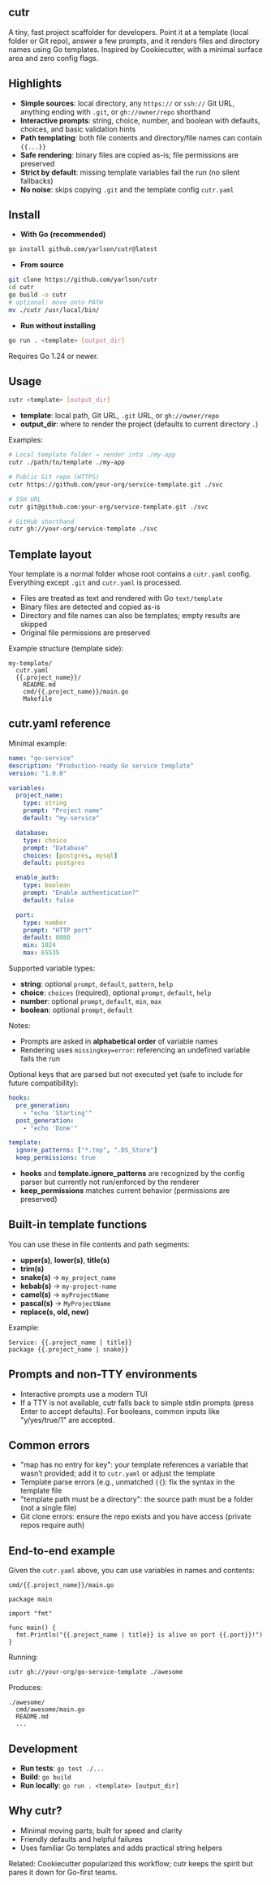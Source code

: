 ## cutr

A tiny, fast project scaffolder for developers. Point it at a template (local folder or Git repo), answer a few prompts, and it renders files and directory names using Go templates. Inspired by Cookiecutter, with a minimal surface area and zero config flags.

## Highlights

- **Simple sources**: local directory, any `https://` or `ssh://` Git URL, anything ending with `.git`, or `gh://owner/repo` shorthand
- **Interactive prompts**: string, choice, number, and boolean with defaults, choices, and basic validation hints
- **Path templating**: both file contents and directory/file names can contain `{{...}}`
- **Safe rendering**: binary files are copied as-is; file permissions are preserved
- **Strict by default**: missing template variables fail the run (no silent fallbacks)
- **No noise**: skips copying `.git` and the template config `cutr.yaml`

## Install

- **With Go (recommended)**

```bash
go install github.com/yarlson/cutr@latest
```

- **From source**

```bash
git clone https://github.com/yarlson/cutr
cd cutr
go build -o cutr
# optional: move onto PATH
mv ./cutr /usr/local/bin/
```

- **Run without installing**

```bash
go run . <template> [output_dir]
```

Requires Go 1.24 or newer.

## Usage

```bash
cutr <template> [output_dir]
```

- **template**: local path, Git URL, `.git` URL, or `gh://owner/repo`
- **output_dir**: where to render the project (defaults to current directory `.`)

Examples:

```bash
# Local template folder → render into ./my-app
cutr ./path/to/template ./my-app

# Public Git repo (HTTPS)
cutr https://github.com/your-org/service-template.git ./svc

# SSH URL
cutr git@github.com:your-org/service-template.git ./svc

# GitHub shorthand
cutr gh://your-org/service-template ./svc
```

## Template layout

Your template is a normal folder whose root contains a `cutr.yaml` config. Everything except `.git` and `cutr.yaml` is processed.

- Files are treated as text and rendered with Go `text/template`
- Binary files are detected and copied as-is
- Directory and file names can also be templates; empty results are skipped
- Original file permissions are preserved

Example structure (template side):

```
my-template/
  cutr.yaml
  {{.project_name}}/
    README.md
    cmd/{{.project_name}}/main.go
    Makefile
```

## cutr.yaml reference

Minimal example:

```yaml
name: "go-service"
description: "Production-ready Go service template"
version: "1.0.0"

variables:
  project_name:
    type: string
    prompt: "Project name"
    default: "my-service"

  database:
    type: choice
    prompt: "Database"
    choices: [postgres, mysql]
    default: postgres

  enable_auth:
    type: boolean
    prompt: "Enable authentication?"
    default: false

  port:
    type: number
    prompt: "HTTP port"
    default: 8080
    min: 1024
    max: 65535
```

Supported variable types:

- **string**: optional `prompt`, `default`, `pattern`, `help`
- **choice**: `choices` (required), optional `prompt`, `default`, `help`
- **number**: optional `prompt`, `default`, `min`, `max`
- **boolean**: optional `prompt`, `default`

Notes:

- Prompts are asked in **alphabetical order** of variable names
- Rendering uses `missingkey=error`: referencing an undefined variable fails the run

Optional keys that are parsed but not executed yet (safe to include for future compatibility):

```yaml
hooks:
  pre_generation:
    - "echo 'Starting'"
  post_generation:
    - "echo 'Done'"

template:
  ignore_patterns: ["*.tmp", ".DS_Store"]
  keep_permissions: true
```

- **hooks** and **template.ignore_patterns** are recognized by the config parser but currently not run/enforced by the renderer
- **keep_permissions** matches current behavior (permissions are preserved)

## Built-in template functions

You can use these in file contents and path segments:

- **upper(s)**, **lower(s)**, **title(s)**
- **trim(s)**
- **snake(s)** → `my_project_name`
- **kebab(s)** → `my-project-name`
- **camel(s)** → `myProjectName`
- **pascal(s)** → `MyProjectName`
- **replace(s, old, new)**

Example:

```gotemplate
Service: {{.project_name | title}}
package {{.project_name | snake}}
```

## Prompts and non-TTY environments

- Interactive prompts use a modern TUI
- If a TTY is not available, cutr falls back to simple stdin prompts (press Enter to accept defaults). For booleans, common inputs like "y/yes/true/1" are accepted.

## Common errors

- "map has no entry for key": your template references a variable that wasn’t provided; add it to `cutr.yaml` or adjust the template
- Template parse errors (e.g., unmatched `{{`): fix the syntax in the template file
- "template path must be a directory": the source path must be a folder (not a single file)
- Git clone errors: ensure the repo exists and you have access (private repos require auth)

## End-to-end example

Given the `cutr.yaml` above, you can use variables in names and contents:

```
cmd/{{.project_name}}/main.go
```

```gotemplate
package main

import "fmt"

func main() {
  fmt.Println("{{.project_name | title}} is alive on port {{.port}}!")
}
```

Running:

```bash
cutr gh://your-org/go-service-template ./awesome
```

Produces:

```
./awesome/
  cmd/awesome/main.go
  README.md
  ...
```

## Development

- **Run tests**: `go test ./...`
- **Build**: `go build`
- **Run locally**: `go run . <template> [output_dir]`

## Why cutr?

- Minimal moving parts; built for speed and clarity
- Friendly defaults and helpful failures
- Uses familiar Go templates and adds practical string helpers

Related: Cookiecutter popularized this workflow; cutr keeps the spirit but pares it down for Go-first teams.
